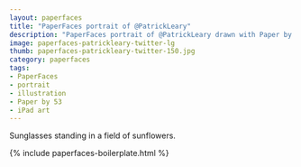 ```yaml
---
layout: paperfaces
title: "PaperFaces portrait of @PatrickLeary"
description: "PaperFaces portrait of @PatrickLeary drawn with Paper by 53 on an iPad."
image: paperfaces-patrickleary-twitter-lg
thumb: paperfaces-patrickleary-twitter-150.jpg
category: paperfaces
tags: 
- PaperFaces
- portrait
- illustration
- Paper by 53
- iPad art
---
```


Sunglasses standing in a field of sunflowers.

{% include paperfaces-boilerplate.html %}